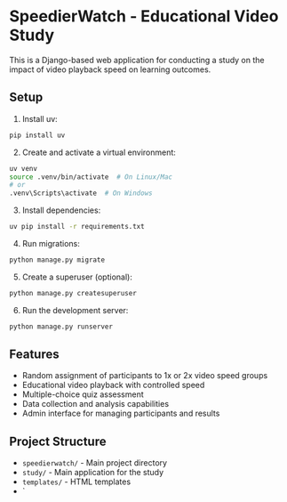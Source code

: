 # SpeedierWatch - Educational Video Study

This is a Django-based web application for conducting a study on the impact of video playback speed on learning outcomes.

## Setup

1. Install uv:
```bash
pip install uv
```

2. Create and activate a virtual environment:
```bash
uv venv
source .venv/bin/activate  # On Linux/Mac
# or
.venv\Scripts\activate  # On Windows
```

3. Install dependencies:
```bash
uv pip install -r requirements.txt
```

4. Run migrations:
```bash
python manage.py migrate
```

5. Create a superuser (optional):
```bash
python manage.py createsuperuser
```

6. Run the development server:
```bash
python manage.py runserver
```

## Features

- Random assignment of participants to 1x or 2x video speed groups
- Educational video playback with controlled speed
- Multiple-choice quiz assessment
- Data collection and analysis capabilities
- Admin interface for managing participants and results

## Project Structure

- `speedierwatch/` - Main project directory
- `study/` - Main application for the study
- `templates/` - HTML templates
- `